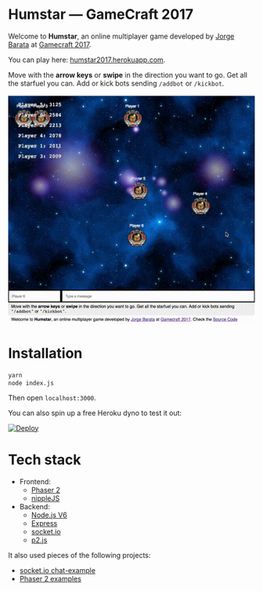 # Humstar — GameCraft 2017

Welcome to **Humstar**, an online multiplayer game developed by [Jorge Barata](https://twitter.com/neuralhacker) at [Gamecraft 2017](https://www.gamecraft.it/).

You can play here: [humstar2017.herokuapp.com](https://humstar2017.herokuapp.com).

Move with the **arrow keys** or **swipe** in the direction you want to go. Get all the starfuel you can. Add or kick bots sending `/addbot` or `/kickbot`.

![Animated demo](demo.gif)

# Installation

```
yarn
node index.js
```

Then open `localhost:3000`.

You can also spin up a free Heroku dyno to test it out:

[![Deploy](https://www.herokucdn.com/deploy/button.png)](https://heroku.com/deploy?template=https://github.com/jorgebg/gamecraft-2017)


# Tech stack

- Frontend:
  - [Phaser 2](https://phaser.io/)
  - [nippleJS](https://github.com/yoannmoinet/nipplejs)
- Backend:
  - [Node.js V6](https://nodejs.org)
  - [Express](https://expressjs.com/)
  - [socket.io](https://socket.io/)
  - [p2.js](https://github.com/schteppe/p2.js)

It also used pieces of the following projects:

- [socket.io chat-example](https://github.com/socketio/chat-example)
- [Phaser 2 examples](https://github.com/photonstorm/phaser-examples)
